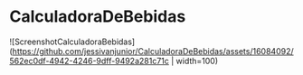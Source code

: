 # CalculadoraDeBebidas

![ScreenshotCalculadoraBebidas](https://github.com/jessivanjunior/CalculadoraDeBebidas/assets/16084092/562ec0df-4942-4246-9dff-9492a281c71c | width=100)
